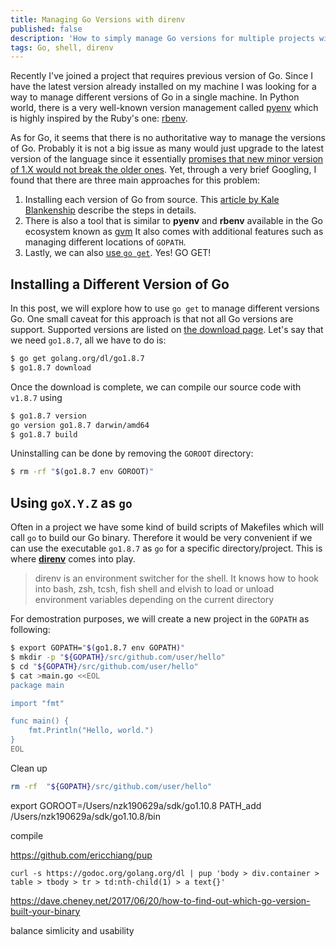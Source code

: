 ```yaml
---
title: Managing Go Versions with direnv
published: false
description: 'How to simply manage Go versions for multiple projects with direnv'
tags: Go, shell, direnv
---
```


Recently I've joined a project that requires previous version of Go.
Since I have the latest version already installed on my machine
I was looking for a way to manage different versions of Go in a single machine.
In Python world, there is a very well-known version management called
[pyenv](https://github.com/pyenv/pyenv) which is highly inspired
by the Ruby's one: [rbenv](https://github.com/rbenv/rbenv).

As for Go, it seems that there is no authoritative way to manage the versions of Go.
Probably it is not a big issue as many would just upgrade to the latest version of the language
since it essentially [promises that new minor version of 1.X would not break the older ones](https://golang.org/doc/go1compat).
Yet, through a very brief Googling, I found that there are three main approaches
for this problem:

1. Installing each version of Go from source. This [article by Kale Blankenship](https://medium.com/@vCabbage/go-installing-multiple-go-versions-from-source-db5573067c)
   describe the steps in details.
2. There is also a tool that is similar to **pyenv** and **rbenv** available in
   the Go ecosystem known as [gvm](https://github.com/moovweb/gvm)
   It also comes with additional features such as managing different locations of `GOPATH`.
3. Lastly, we can also [use `go get`](https://golang.org/doc/install#extra_versions). Yes! GO GET!

## Installing a Different Version of Go

In this post, we will explore how to use `go get` to manage different versions Go.
One small caveat for this approach is that not all Go versions are support.
Supported versions are listed on [the download page](https://godoc.org/golang.org/dl).
Let's say that we need `go1.8.7`, all we have to do is:

```sh
$ go get golang.org/dl/go1.8.7
$ go1.8.7 download
```

Once the download is complete, we can compile our source code with `v1.8.7` using
```sh
$ go1.8.7 version
go version go1.8.7 darwin/amd64
$ go1.8.7 build
```

Uninstalling can be done by removing the `GOROOT` directory:

```sh
$ rm -rf "$(go1.8.7 env GOROOT)"
```

## Using `goX.Y.Z` as `go`

Often in a project we have some kind of build scripts of Makefiles which will
call `go` to build our Go binary.
Therefore it would be very convenient if we can use the executable `go1.8.7` as `go`
for a specific directory/project.
This is where [**direnv**](https://github.com/direnv/direnv) comes into play.

> direnv is an environment switcher for the shell. It knows how to hook into
> bash, zsh, tcsh, fish shell and elvish to load or unload environment
> variables depending on the current directory

For demostration purposes, we will create a new project in the `GOPATH` as following:

```sh
$ export GOPATH="$(go1.8.7 env GOPATH)"
$ mkdir -p "${GOPATH}/src/github.com/user/hello"
$ cd "${GOPATH}/src/github.com/user/hello"
$ cat >main.go <<EOL
package main

import "fmt"

func main() {
	fmt.Println("Hello, world.")
}
EOL
```



Clean up
```sh
rm -rf  "${GOPATH}/src/github.com/user/hello"
```

export GOROOT=/Users/nzk190629a/sdk/go1.10.8
PATH_add /Users/nzk190629a/sdk/go1.10.8/bin

compile

https://github.com/ericchiang/pup

```
curl -s https://godoc.org/golang.org/dl | pup 'body > div.container > table > tbody > tr > td:nth-child(1) > a text{}'
```


https://dave.cheney.net/2017/06/20/how-to-find-out-which-go-version-built-your-binary


balance simlicity and usability
